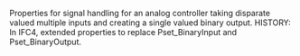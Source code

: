 Properties for signal handling for an analog controller taking disparate valued multiple inputs and creating a single valued binary output. HISTORY: In IFC4, extended properties to replace Pset_BinaryInput and Pset_BinaryOutput.